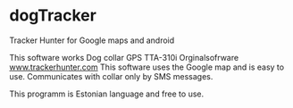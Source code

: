 dogTracker
==========

Tracker Hunter for Google maps and android

This software works Dog collar GPS TTA-310i
Orginalsofrware www.trackerhunter.com
This software uses the Google map and is easy to use.
Communicates with collar only by SMS messages.

This programm is Estonian language and free to use.